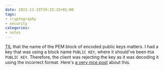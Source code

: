 ```yaml
---
date: 2022-11-15T19:23:33+01:00
tags:
- cryptography
- security
categories:
- notes
---
```


<abbr title="Today I learned">TIL</abbr> that the name of the PEM block of encoded public keys matters. I had a key that was using a block name `PUBLIC KEY`, where it should've been `RSA PUBLIC KEY`. Therefore, the client was rejecting the key as it was decoding it using the incorrect format. Here's [a very nice post](https://jpassing.com/2021/11/30/using-pem-to-encode-public-keys/) about this.
